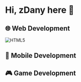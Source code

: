 # Hi, zDany here 👋
## 🌐 Web Development
![HTML5](https://cdn.jsdelivr.net/gh/devicons/devicon@latest/icons/html5/html5-original.svg)
## 📱 Mobile Development
## 🎮 Game Development

